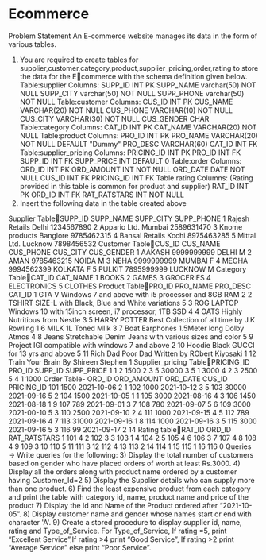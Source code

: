 # Ecommerce
Problem Statement
An E-commerce website manages its data in the form of various tables.
1) You are required to create tables for supplier,customer,category,product,supplier_pricing,order,rating to store the data for the Ecommerce with the schema definition given below.
Table:supplier
Columns:
SUPP_ID INT PK
SUPP_NAME varchar(50) 
NOT NULL
SUPP_CITY varchar(50)
NOT NULL
SUPP_PHONE varchar(50) 
NOT NULL
Table:customer
Columns:
CUS_ID INT PK
CUS_NAME VARCHAR(20) 
NOT NULL
CUS_PHONE VARCHAR(10) 
NOT NULL
CUS_CITY VARCHAR(30) 
NOT NULL
CUS_GENDER CHAR
Table:category
Columns:
CAT_ID INT PK
CAT_NAME VARCHAR(20) 
NOT NULL
Table:product
Columns:
PRO_ID INT PK
PRO_NAME VARCHAR(20) 
NOT NULL 
DEFAULT 
"Dummy"
PRO_DESC VARCHAR(60)
CAT_ID INT FK
Table:supplier_pricing
Columns:
PRICING_ID INT PK
PRO_ID INT FK
SUPP_ID INT FK
SUPP_PRICE INT 
DEFAULT 0
Table:order
Columns:
ORD_ID INT PK
ORD_AMOUNT INT 
NOT NULL
ORD_DATE DATE 
NOT NULL
CUS_ID INT FK
PRICING_ID INT FK
Table:rating
Columns: (Rating provided in this table is common for product and supplier)
RAT_ID INT PK
ORD_ID INT FK
RAT_RATSTARS INT 
NOT NULL
2) Insert the following data in the table created above
 
Supplier TableSUPP_ID SUPP_NAME SUPP_CITY SUPP_PHONE
1 Rajesh Retails Delhi 1234567890
2 Appario Ltd. Mumbai 2589631470
3 Knome products Banglore 9785462315
4 Bansal Retails Kochi 8975463285
5 Mittal Ltd. Lucknow 7898456532
Customer TableCUS_ID CUS_NAME CUS_PHONE CUS_CITY CUS_GENDER
1 AAKASH 9999999999 DELHI M
2 AMAN 9785463215 NOIDA M
3 NEHA 9999999999 MUMBAI F
4 MEGHA 9994562399 KOLKATA F
5 PULKIT 7895999999 LUCKNOW M
Category TableCAT_ID CAT_NAME
1 BOOKS
2 GAMES
3 GROCERIES
4 ELECTRONICS
5 CLOTHES
Product TablePRO_ID PRO_NAME PRO_DESC CAT_ID
1 GTA V Windows 7 and above with i5 processor and 8GB RAM 2
2 TSHIRT SIZE-L with Black, Blue and White variations 5
3 ROG LAPTOP Windows 10 with 15inch screen, i7 processor, 1TB SSD 4
4 OATS Highly Nutritious from Nestle 3
5 HARRY POTTER Best Collection of all time by J.K Rowling 1
6 MILK 1L Toned MIlk 3
7 Boat Earphones 1.5Meter long Dolby Atmos 4
8 Jeans Stretchable Denim Jeans with various sizes and color 5
9 Project IGI compatible with windows 7 and above 2
10 Hoodie Black GUCCI for 13 yrs and above 5
11 Rich Dad Poor Dad Written by RObert Kiyosaki 1
12 Train Your Brain By Shireen Stephen 1
Supplier_pricing TablePRICING_ID PRO_ID SUPP_ID SUPP_PRICE
1 1 2 1500
2 3 5 30000
3 5 1 3000
4 2 3 2500
5 4 1 1000
Order Table-
ORD_ID ORD_AMOUNT ORD_DATE CUS_ID PRICING_ID
101 1500 2021-10-06 2 1
102 1000 2021-10-12 3 5
103 30000 2021-09-16 5 2
104 1500 2021-10-05 1 1
105 3000 2021-08-16 4 3
106 1450 2021-08-18 1 9
107 789 2021-09-01 3 7
108 780 2021-09-07 5 6
109 3000 2021-00-10 5 3
110 2500 2021-09-10 2 4
111 1000 2021-09-15 4 5
112 789 2021-09-16 4 7
113 31000 2021-09-16 1 8
114 1000 2021-09-16 3 5
115 3000 2021-09-16 5 3
116 99 2021-09-17 2 14
Rating tableRAT_ID ORD_ID RAT_RATSTARS
1 101 4
2 102 3
3 103 1
4 104 2
5 105 4
6 106 3
7 107 4
8 108 4
9 109 3
10 110 5
11 111 3
12 112 4
13 113 2
14 114 1
15 115 1
16 116 0
Queries →
Write queries for the following:
3) Display the total number of customers based on gender who have placed orders of worth at least Rs.3000.
4) Display all the orders along with product name ordered by a customer having Customer_Id=2
5) Display the Supplier details who can supply more than one product.
6) Find the least expensive product from each category and print the table with category id, name, product name and price of the product
7) Display the Id and Name of the Product ordered after “2021-10-05”.
8) Display customer name and gender whose names start or end with character 'A'.
9) Create a stored procedure to display supplier id, name, rating and Type_of_Service. For Type_of_Service, If rating =5, print “Excellent 
Service”,If rating >4 print “Good Service”, If rating >2 print “Average Service” else print “Poor Service”.
